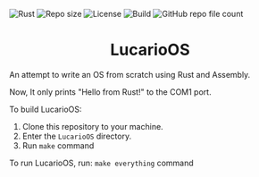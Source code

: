 

![Rust](https://img.shields.io/badge/rust-%23000000.svg?style=for-the-badge&logo=rust&logoColor=white)
![Repo size](https://img.shields.io/github/repo-size/NDRAEY/LucarioOS)
![License](https://img.shields.io/github/license/NDRAEY/LucarioOS)
![Build](https://img.shields.io/github/actions/workflow/status/NDRAEY/LucarioOS/Autobuild.yml)
![GitHub repo file count](https://img.shields.io/github/directory-file-count/NDRAEY/LucarioOS)

<h1 align="center">LucarioOS</h1>

An attempt to write an OS from scratch using Rust and Assembly.

Now, It only prints "Hello from Rust!" to the COM1 port.


To build LucarioOS:
1. Clone this repository to your machine.
2. Enter the `LucarioOS` directory.
3. Run ```make``` command


To run LucarioOS, run: ```make everything``` command
